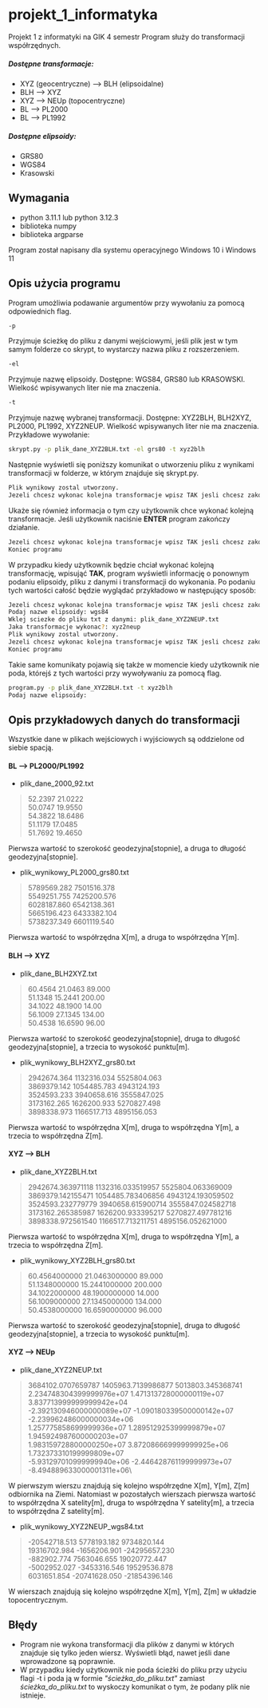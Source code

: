 # projekt_1_informatyka
 Projekt 1 z informatyki na GIK 4 semestr
 Program służy do transformacji współrzędnych. 
##### Dostępne transformacje:
- XYZ (geocentryczne) --> BLH (elipsoidalne)
- BLH --> XYZ
- XYZ --> NEUp (topocentryczne)
- BL --> PL2000
- BL --> PL1992

##### Dostępne elipsoidy:
- GRS80
- WGS84
- Krasowski

## Wymagania
- python 3.11.1 lub python 3.12.3
- biblioteka numpy
- biblioteka argparse

Program został napisany dla systemu operacyjnego Windows 10 i Windows 11
## Opis użycia programu
Program umożliwia podawanie argumentów przy wywołaniu za pomocą odpowiednich flag.
```sh
-p
```
Przyjmuje ścieżkę do pliku z danymi wejściowymi, jeśli plik jest w tym samym folderze co skrypt, to wystarczy nazwa pliku z rozszerzeniem.
```sh
-el
```
Przyjmuje nazwę elipsoidy. Dostępne: WGS84, GRS80 lub KRASOWSKI. Wielkość wpisywanych liter nie ma znaczenia.
```sh
-t
```
Przyjmuje nazwę wybranej transformacji. Dostępne: XYZ2BLH, BLH2XYZ, PL2000, PL1992, XYZ2NEUP. Wielkość wpisywanych liter nie ma znaczenia.
Przykładowe wywołanie:
```sh
skrypt.py -p plik_dane_XYZ2BLH.txt -el grs80 -t xyz2blh
```
Następnie wyświetli się poniższy komunikat o utworzeniu pliku z wynikami transformacji w folderze, w którym znajduje się skrypt.py.
```sh
Plik wynikowy zostal utworzony.
Jezeli chcesz wykonac kolejna transformacje wpisz TAK jesli chcesz zakonczyc ENTER:
```
 Ukaże się również informacja o tym czy użytkownik chce wykonać kolejną transformacje. Jeśli użytkownik naciśnie **ENTER** program zakończy działanie.
```sh
Jezeli chcesz wykonac kolejna transformacje wpisz TAK jesli chcesz zakonczyc ENTER:
Koniec programu
```
W przypadku kiedy użytkownik będzie chciał wykonać kolejną transformację, wpisująć **TAK**, program wyświetli informację o ponownym podaniu elipsoidy, pliku z danymi i transformacji do wykonania. Po podaniu tych wartości całość będzie wyglądać przykładowo w następujący sposób:
```sh
Jezeli chcesz wykonac kolejna transformacje wpisz TAK jesli chcesz zakonczyc ENTER: tak
Podaj nazwe elipsoidy: wgs84
Wklej sciezke do pliku txt z danymi: plik_dane_XYZ2NEUP.txt
Jaka transformacje wykonac?: xyz2neup
Plik wynikowy zostal utworzony.
Jezeli chcesz wykonac kolejna transformacje wpisz TAK jesli chcesz zakonczyc ENTER: nie
Koniec programu
```
Takie same komunikaty pojawią się także w momencie kiedy użytkownik nie poda, którejś z tych wartości przy wywoływaniu za pomocą flag.

```sh
program.py -p plik_dane_XYZ2BLH.txt -t xyz2blh
Podaj nazwe elipsoidy:
```

## Opis przykładowych danych do transformacji
Wszystkie dane w plikach wejściowych i wyjściowych są oddzielone od siebie spacją.
#### BL --> PL2000/PL1992
- plik_dane_2000_92.txt

>52.2397 21.0222\
>50.0747 19.9550\
>54.3822 18.6486\
>51.1179 17.0485\
>51.7692 19.4650

Pierwsza wartość to szerokość geodezyjna[stopnie], a druga to długość geodezyjna[stopnie].

- plik_wynikowy_PL2000_grs80.txt

>5789569.282 7501516.378\
>5549251.755 7425200.576\
>6028187.860 6542138.361\
>5665196.423 6433382.104\
>5738237.349 6601119.540



Pierwsza wartość to współrzędna X[m], a druga to współrzędna Y[m].

#### BLH --> XYZ
- plik_dane_BLH2XYZ.txt

>60.4564 21.0463 89.000\
>51.1348 15.2441 200.00\
>34.1022 48.1900 14.00\
>56.1009 27.1345 134.00\
>50.4538 16.6590 96.00

Pierwsza wartość to szerokość geodezyjna[stopnie], druga to długość geodezyjna[stopnie], a trzecia to wysokość punktu[m].

- plik_wynikowy_BLH2XYZ_grs80.txt

>2942674.364 1132316.034 5525804.063\
>3869379.142 1054485.783 4943124.193\
>3524593.233 3940658.616 3555847.025\
>3173162.265 1626200.933 5270827.498\
>3898338.973 1166517.713 4895156.053


Pierwsza wartość to współrzędna X[m], druga to współrzędna Y[m], a trzecia to współrzędna Z[m].
#### XYZ --> BLH
- plik_dane_XYZ2BLH.txt

>2942674.363971118 1132316.033519957 5525804.063369009\
>3869379.142155471 1054485.783406856 4943124.193059502\
>3524593.232779779 3940658.615900714 3555847.024582718\
>3173162.265385987 1626200.933395217 5270827.497781216\
>3898338.972561540 1166517.713211751 4895156.052621000



Pierwsza wartość to współrzędna X[m], druga to współrzędna Y[m], a trzecia to współrzędna Z[m].

- plik_wynikowy_XYZ2BLH_grs80.txt

>60.4564000000 21.0463000000 89.000\
>51.1348000000 15.2441000000 200.000\
>34.1022000000 48.1900000000 14.000\
>56.1009000000 27.1345000000 134.000\
>50.4538000000 16.6590000000 96.000


Pierwsza wartość to szerokość geodezyjna[stopnie], druga to długość geodezyjna[stopnie], a trzecia to wysokość punktu[m].

#### XYZ --> NEUp
- plik_dane_XYZ2NEUP.txt

>3684102.0707659787 1405963.7139986877 5013803.345368741\
>2.234748304399999976e+07 1.471313728000000119e+07 3.837713999999999942e+04\
>-2.392130946000000089e+07 -1.090180339500000142e+07 -2.239962486000000034e+06\
>1.257775858699999936e+07 1.289512925399999879e+07 1.945924987600000203e+07\
>1.983159728800000250e+07 3.872086669999999925e+06 1.732373310199999809e+07\
>-5.931297010999999940e+06 -2.446428761199999973e+07 -8.494889633000001311e+06\


W pierwszym wierszu znajdują się kolejno współrzędne X[m], Y[m], Z[m] odbiornika na Ziemi. Natomiast w pozostałych wierszach pierwsza wartość to współrzędna X satelity[m], druga to współrzędna Y satelity[m], a trzecia to współrzędna Z satelity[m].

- plik_wynikowy_XYZ2NEUP_wgs84.txt

>-20542718.513 5778193.182 9734820.144\
>19316702.984 -1656206.901 -24295657.230\
>-882902.774 7563046.655 19020772.447\
>-5002952.027 -3453316.546 19529536.878\
>6031651.854 -20741628.050 -21854396.146


W wierszach znajdują się kolejno współrzędne X[m], Y[m], Z[m] w układzie topocentrycznym.

## Błędy
- Program nie wykona transformacji dla plików z danymi w których znajduje się tylko jeden wiersz. Wyświetli błąd, nawet jeśli dane wprowadzone są poprawnie.
- W przypadku kiedy użytkownik nie poda ścieżki do pliku przy użyciu flagi -t i poda ją w formie *"ścieżka_do_pliku.txt"* zamiast *ścieżka_do_pliku.txt* to wyskoczy komunikat o tym, że podany plik nie istnieje.
